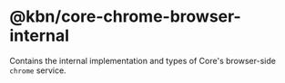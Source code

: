 # @kbn/core-chrome-browser-internal

Contains the internal implementation and types of Core's browser-side `chrome` service.
